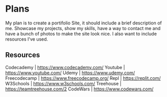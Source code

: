 # Plans
My plan is to create a portifolio Site, it should include a brief description of me.
Showcase my projects, show my skills, have a way to contact me and have a bunch of photos to make the site look nice. I also want to include resources I've used.

## Resources
Codecademy | https://www.codecademy.com/
Youtube | https://www.youtube.com/
Udemy | https://www.udemy.com/
Freecodecamp | https://www.freecodecamp.org/
Repl | https://replit.com/
W3Schools | https://www.w3schools.com/
Treehouse | https://teamtreehouse.com/2
CodeWars | https://www.codewars.com/